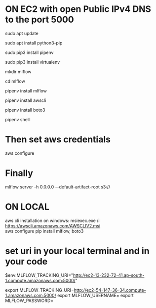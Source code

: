 # ON EC2 with open Public IPv4 DNS to the port 5000
sudo apt update

sudo apt install python3-pip

sudo pip3 install pipenv

sudo pip3 install virtualenv

mkdir mlflow

cd mlflow

pipenv install mlflow

pipenv install awscli

pipenv install boto3

pipenv shell

# Then set aws credentials
aws configure

# Finally
mlflow server -h 0.0.0.0 --default-artifact-root s3://<s3-bucket-name>




# ON LOCAL
aws cli installation on windows: msiexec.exe /i https://awscli.amazonaws.com/AWSCLIV2.msi   
aws configure
pip install mlflow, boto3

# set uri in your local terminal and in your code
$env:MLFLOW_TRACKING_URI="http://ec2-13-232-72-41.ap-south-1.compute.amazonaws.com:5000/" 

export MLFLOW_TRACKING_URI=http://ec2-54-147-36-34.compute-1.amazonaws.com:5000/
export MLFLOW_USERNAME=
export MLFLOW_PASSWORD=